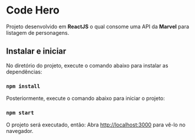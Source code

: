 # Code Hero

Projeto desenvolvido em **ReactJS** o qual consome uma API da **Marvel** para listagem de personagens.

## Instalar e iniciar

No diretório do projeto, execute o comando abaixo para instalar as dependências:

### `npm install`

Posteriormente, execute o comando abaixo para iniciar o projeto:

### `npm start`

O projeto será executado, então:
Abra [http://localhost:3000](http://localhost:3000) para vê-lo no navegador.
